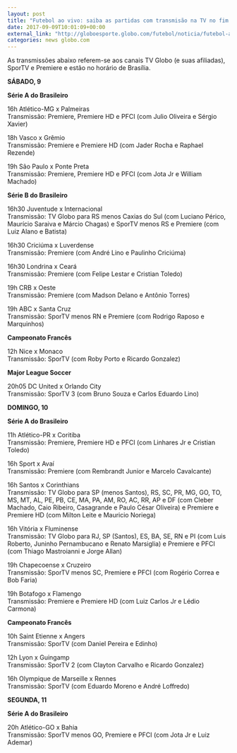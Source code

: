 ```yaml
---
layout: post
title: "Futebol ao vivo: saiba as partidas com transmisão na TV no fim de semana"
date: 2017-09-09T10:01:09+00:00
external_link: "http://globoesporte.globo.com/futebol/noticia/futebol-ao-vivo-saiba-as-partidas-com-transmissao-na-tv-no-fim-de-semana.ghtml"
categories: news globo.com
---
```

 
 
 

 
 
 
 

As transmissões abaixo referem-se aos canais TV Globo (e suas afiliadas), SporTV e Premiere e estão no horário de Brasília.

 
 
 

**SÁBADO, 9**

 
 
 

**Série A do Brasileiro**

 
 
 

16h Atlético-MG x Palmeiras  
Transmissão: Premiere, Premiere HD e PFCI (com Julio Oliveira e Sérgio Xavier)

 
 
 

18h Vasco x Grêmio  
Transmissão: Premiere e Premiere HD (com Jader Rocha e Raphael Rezende)

 
 
 

19h São Paulo x Ponte Preta  
Transmissão: Premiere, Premiere HD e PFCI (com Jota Jr e William Machado)

 
 
 

**Série B do Brasileiro**

 
 
 

16h30 Juventude x Internacional  
Transmissão: TV Globo para RS menos Caxias do Sul (com Luciano Périco, Maurício Saraiva e Márcio Chagas) e SporTV menos RS e Premiere (com Luiz Alano e Batista)

 
 
 

16h30 Criciúma x Luverdense  
Transmissão: Premiere (com André Lino e Paulinho Criciúma)

 
 
 

16h30 Londrina x Ceará  
Transmissão: Premiere (com Felipe Lestar e Cristian Toledo)

 
 
 

19h CRB x Oeste  
Transmissão: Premiere (com Madson Delano e Antônio Torres)

 
 
 

19h ABC x Santa Cruz  
Transmissão: SporTV menos RN e Premiere (com Rodrigo Raposo e Marquinhos)

 
 
 

**Campeonato Francês**

 
 
 

12h Nice x Monaco  
Transmissão: SporTV (com Roby Porto e Ricardo Gonzalez)

 
 
 

**Major League Soccer**

 
 
 

20h05 DC United x Orlando City  
Transmissão: SporTV 3 (com Bruno Souza e Carlos Eduardo Lino)

 
 
 

**DOMINGO, 10**

 
 
 

**Série A do Brasileiro**

 
 
 

11h Atlético-PR x Coritiba  
Transmissão: Premiere, Premiere HD e PFCI (com Linhares Jr e Cristian Toledo)

 
 
 

16h Sport x Avaí  
Transmissão: Premiere (com Rembrandt Junior e Marcelo Cavalcante)

 
 
 

16h Santos x Corinthians  
Transmissão: TV Globo para SP (menos Santos), RS, SC, PR, MG, GO, TO, MS, MT, AL, PE, PB, CE, MA, PA, AM, RO, AC, RR, AP e DF (com Cleber Machado, Caio Ribeiro, Casagrande e Paulo César Oliveira) e Premiere e Premiere HD (com Milton Leite e Mauricio Noriega)

 
 
 

16h Vitória x Fluminense  
Transmissão: TV Globo para RJ, SP (Santos), ES, BA, SE, RN e PI (com Luis Roberto, Juninho Pernambucano e Renato Marsiglia) e Premiere e PFCI (com Thiago Mastroianni e Jorge Allan)

 
 
 

19h Chapecoense x Cruzeiro  
Transmissão: SporTV menos SC, Premiere e PFCI (com Rogério Correa e Bob Faria)

 
 
 

 
 
 

19h Botafogo x Flamengo  
Transmissão: Premiere e Premiere HD (com Luiz Carlos Jr e Lédio Carmona)

 
 
 

**Campeonato Francês**

 
 
 

10h Saint Etienne x Angers  
Transmissão: SporTV (com Daniel Pereira e Edinho)

 
 
 

12h Lyon x Guingamp  
Transmissão: SporTV 2 (com Clayton Carvalho e Ricardo Gonzalez)

 
 
 

16h Olympique de Marseille x Rennes  
Transmissão: SporTV (com Eduardo Moreno e André Loffredo)

 
 
 

**SEGUNDA, 11**

 
 
 

**Série A do Brasileiro**

 
 
 

20h Atlético-GO x Bahia  
Transmissão: SporTV menos GO, Premiere e PFCI (com Jota Jr e Luiz Ademar)

 
 
